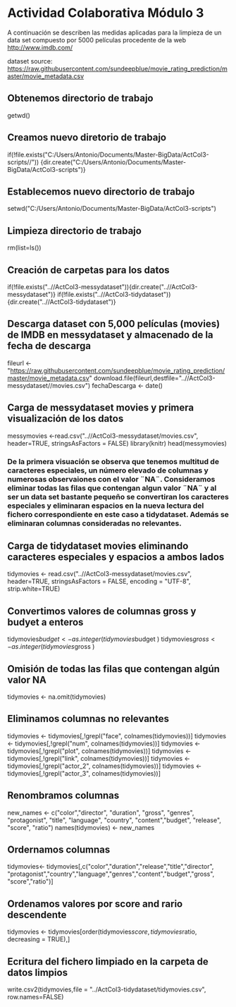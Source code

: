# Actividad Colaborativa Módulo 3

A continuación se describen las medidas aplicadas para la limpieza de un data set compuesto por 5000 películas procedente de la web http://www.imdb.com/

dataset source: https://raw.githubusercontent.com/sundeepblue/movie_rating_prediction/master/movie_metadata.csv

## Obtenemos directorio de trabajo
getwd()

## Creamos nuevo diretorio de trabajo
if(!file.exists("C:/Users/Antonio/Documents/Master-BigData/ActCol3-scripts//"))
{dir.create("C:/Users/Antonio/Documents/Master-BigData/ActCol3-scripts")}

## Establecemos nuevo directorio de trabajo
setwd("C:/Users/Antonio/Documents/Master-BigData/ActCol3-scripts")

## Limpieza directorio de trabajo
rm(list=ls())

## Creación de carpetas para los datos
if(!file.exists("..//ActCol3-messydataset")){dir.create("..//ActCol3-messydataset")}
if(!file.exists("..//ActCol3-tidydataset")){dir.create("..//ActCol3-tidydataset")}

## Descarga dataset con 5,000 películas (movies) de IMDB en messydataset y almacenado de la fecha de descarga
fileurl <-"https://raw.githubusercontent.com/sundeepblue/movie_rating_prediction/master/movie_metadata.csv"
download.file(fileurl,destfile="..//ActCol3-messydataset//movies.csv")
fechaDescarga <- date()

## Carga de messydataset movies y primera visualización de los datos
messymovies <-read.csv("..//ActCol3-messydataset/movies.csv", header=TRUE, stringsAsFactors = FALSE)
library(knitr)
head(messymovies)

### De la primera visuación se observa que tenemos multitud de caracteres especiales, un número elevado de columnas y numerosas observaiones con el valor ¨NA¨. Consideramos eliminar todas las filas que contengan algun valor ¨NA¨ y al ser un data set bastante pequeño se convertiran los caracteres especiales y eliminaran espacios en la nueva lectura del fichero correspondiente en este caso a tidydataset. Además se eliminaran columnas consideradas no relevantes.

## Carga de tidydataset movies eliminando caracteres especiales y espacios a ambos lados
tidymovies <- read.csv("..//ActCol3-messydataset/movies.csv", header=TRUE, 
                       stringsAsFactors = FALSE, encoding = "UTF-8", strip.white=TRUE)

## Convertimos valores de columnas gross y budyet a enteros
tidymovies$budget <- as.integer(tidymovies$budget )
tidymovies$gross <- as.integer(tidymovies$gross )

## Omisión de todas las filas que contengan algún valor NA
tidymovies <- na.omit(tidymovies)

## Eliminamos columnas no relevantes 
tidymovies <- tidymovies[,!grepl("face", colnames(tidymovies))]
tidymovies <- tidymovies[,!grepl("num", colnames(tidymovies))]
tidymovies <- tidymovies[,!grepl("plot", colnames(tidymovies))]
tidymovies <- tidymovies[,!grepl("link", colnames(tidymovies))]
tidymovies <- tidymovies[,!grepl("actor_2", colnames(tidymovies))]
tidymovies <- tidymovies[,!grepl("actor_3", colnames(tidymovies))]

## Renombramos columnas
new_names <- c("color","director", "duration", "gross", "genres", "protagonist",
               "title", "language", "country", "content","budget", "release", "score", "ratio")
names(tidymovies) <- new_names

## Ordernamos columnas
tidymovies<- tidymovies[,c("color","duration","release","title","director",
                           "protagonist","country","language","genres","content","budget","gross",
                           "score","ratio")]

## Ordenamos valores por score and rario descendente
tidymovies <- tidymovies[order(tidymovies$score,tidymovies$ratio, decreasing = TRUE),]

## Ecritura del fichero limpiado en la carpeta de datos limpios
write.csv2(tidymovies,file = "../ActCol3-tidydataset/tidymovies.csv", row.names=FALSE)

